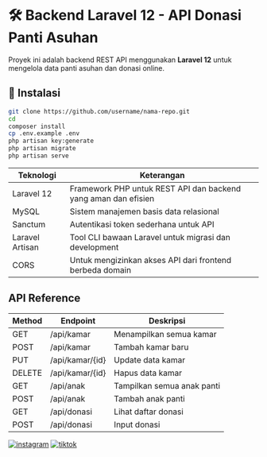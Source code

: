 # 🛠️ Backend Laravel 12 - API Donasi Panti Asuhan

Proyek ini adalah backend REST API menggunakan **Laravel 12** untuk mengelola data panti asuhan dan donasi online.

## 🚀 Instalasi

```bash
git clone https://github.com/username/nama-repo.git
cd 
composer install
cp .env.example .env
php artisan key:generate
php artisan migrate
php artisan serve
```
| Teknologi       | Keterangan                                                     |
| --------------- | -------------------------------------------------------------- |
| Laravel 12      | Framework PHP untuk REST API dan backend yang aman dan efisien |
| MySQL           | Sistem manajemen basis data relasional                         |
| Sanctum         | Autentikasi token sederhana untuk API                          |
| Laravel Artisan | Tool CLI bawaan Laravel untuk migrasi dan development          |
| CORS            | Untuk mengizinkan akses API dari frontend berbeda domain       |


## API Reference

| Method | Endpoint                    | Deskripsi                  |
| ------ | --------------------------- | -------------------------- |
| GET    | /api/kamar                  | Menampilkan semua kamar    |
| POST   | /api/kamar                  | Tambah kamar baru          |
| PUT    | /api/kamar/{id}             | Update data kamar          |
| DELETE | /api/kamar/{id}             | Hapus data kamar           |
| GET    | /api/anak                   | Tampilkan semua anak panti |
| POST   | /api/anak                   | Tambah anak panti          |
| GET    | /api/donasi                 | Lihat daftar donasi        |
| POST   | /api/donasi                 | Input donasi               |

[![instagram](https://img.shields.io/badge/instagram-E4405F?style=for-the-badge&logo=instagram&logoColor=white)](https://www.instagram.com/djaroephon.1746/)
[![tiktok](https://img.shields.io/badge/tiktok-010101?style=for-the-badge&logo=tiktok&logoColor=white)](https://www.tiktok.com/@ayangnyazeta?_t=ZS-8xf7kfkzEnP&_r=1)


